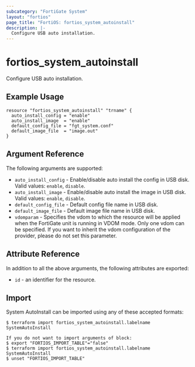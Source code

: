 ```yaml
---
subcategory: "FortiGate System"
layout: "fortios"
page_title: "FortiOS: fortios_system_autoinstall"
description: |-
  Configure USB auto installation.
---
```


# fortios_system_autoinstall
Configure USB auto installation.

## Example Usage

```hcl
resource "fortios_system_autoinstall" "trname" {
  auto_install_config = "enable"
  auto_install_image  = "enable"
  default_config_file = "fgt_system.conf"
  default_image_file  = "image.out"
}
```

## Argument Reference

The following arguments are supported:

* `auto_install_config` - Enable/disable auto install the config in USB disk. Valid values: `enable`, `disable`.
* `auto_install_image` - Enable/disable auto install the image in USB disk. Valid values: `enable`, `disable`.
* `default_config_file` - Default config file name in USB disk.
* `default_image_file` - Default image file name in USB disk.
* `vdomparam` - Specifies the vdom to which the resource will be applied when the FortiGate unit is running in VDOM mode. Only one vdom can be specified. If you want to inherit the vdom configuration of the provider, please do not set this parameter.


## Attribute Reference

In addition to all the above arguments, the following attributes are exported:
* `id` - an identifier for the resource.

## Import

System AutoInstall can be imported using any of these accepted formats:
```
$ terraform import fortios_system_autoinstall.labelname SystemAutoInstall

If you do not want to import arguments of block:
$ export "FORTIOS_IMPORT_TABLE"="false"
$ terraform import fortios_system_autoinstall.labelname SystemAutoInstall
$ unset "FORTIOS_IMPORT_TABLE"
```
